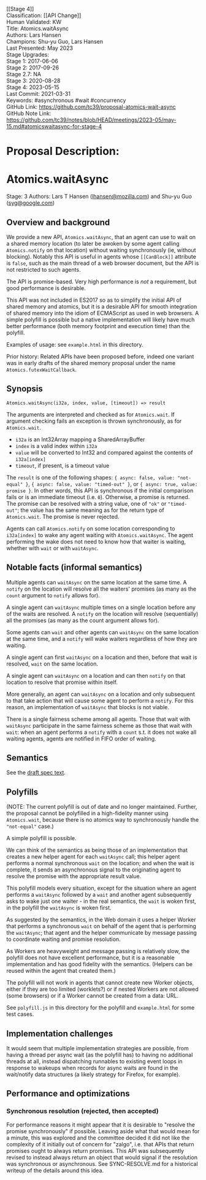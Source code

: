 [[Stage 4]]<br>Classification: [[API Change]]<br>Human Validated: KW<br>Title: Atomics.waitAsync<br>Authors: Lars Hansen<br>Champions: Shu-yu Guo, Lars Hansen<br>Last Presented: May 2023<br>Stage Upgrades:<br>Stage 1: 2017-06-06  
Stage 2: 2017-09-26  
Stage 2.7: NA  
Stage 3: 2020-08-28  
Stage 4: 2023-05-15<br>Last Commit: 2021-03-31<br>Keywords: #asynchronous #wait #concurrency <br>GitHub Link: https://github.com/tc39/proposal-atomics-wait-async <br>GitHub Note Link: https://github.com/tc39/notes/blob/HEAD/meetings/2023-05/may-15.md#atomicswaitasync-for-stage-4
# Proposal Description:
# Atomics.waitAsync

Stage: 3
Authors: Lars T Hansen (lhansen@mozilla.com) and Shu-yu Guo (syg@google.com)

## Overview and background

We provide a new API, `Atomics.waitAsync`, that an agent can use to
wait on a shared memory location (to later be awoken by some agent
calling `Atomics.notify` on that location) without waiting synchronously
(ie, without blocking).  Notably this API is useful in agents whose
`[[CanBlock]]` attribute is `false`, such as the main thread of a web
browser document, but the API is not restricted to such agents.

The API is promise-based.  Very high performance is *not* a
requirement, but good performance is desirable.

This API was not included in ES2017 so as to simplify the initial API
of shared memory and atomics, but it is a desirable API for smooth
integration of shared memory into the idiom of ECMAScript as used in
web browsers.  A simple polyfill is possible but a native
implementation will likely have much better performance (both memory
footprint and execution time) than the polyfill.

Examples of usage: see `example.html` in this directory.

Prior history: Related APIs have been proposed before, indeed one
variant was in early drafts of the shared memory proposal under the
name `Atomics.futexWaitCallback`.

## Synopsis

`Atomics.waitAsync(i32a, index, value, [timeout]) => result`

The arguments are interpreted and checked as for `Atomics.wait`.  If
argument checking fails an exception is thrown synchronously, as for
`Atomics.wait`.

* `i32a` is an Int32Array mapping a SharedArrayBuffer
* `index` is a valid index within `i32a`
* `value` will be converted to Int32 and compared against the contents of `i32a[index]`
* `timeout`, if present, is a timeout value

The `result` is one of the following shapes: `{ async: false, value: "not-equal" }`,
`{ async: false, value: "timed-out" }`, or `{ async: true, value: promise }`.
In other words, this API is synchronous if the initial
comparison fails or is an immediate timeout (i.e. `0`). Otherwise, a promise
is returned. The promise can be resolved with a string value, one of `"ok"` or
`"timed-out"`; the value has the same meaning as for the return type of
`Atomics.wait`.  The promise is never rejected.

Agents can call `Atomics.notify` on some location corresponding to
`i32a[index]` to wake any agent waiting with
`Atomics.waitAsync`.  The agent performing the wake does not
need to know how that waiter is waiting, whether with `wait` or with
`waitAsync`.


## Notable facts (informal semantics)

Multiple agents can `waitAsync` on the same location at the same time.
A `notify` on the location will resolve all the waiters' promises (as
many as the `count` argument to `notify` allows for).

A single agent can `waitAsync` multiple times on a single location
before any of the waits are resolved.  A `notify` on the location will
resolve (sequentially) all the promises (as many as the count argument
allows for).

Some agents can `wait` and other agents can `waitAsync` on the same
location at the same time, and a `notify` will wake waiters regardless
of how they are waiting.

A single agent can first `waitAsync` on a location and then, before
that wait is resolved, `wait` on the same location.

A single agent can `waitAsync` on a location and can then `notify` on
that location to resolve that promise within itself.

More generally, an agent can `waitAsync` on a location and only
subsequent to that take action that will cause some agent to perform a
`notify`.  For this reason, an implementation of `waitAsync` that blocks
is not viable.

There is a single fairness scheme among all agents. Those that wait with
`waitAsync` participate in the same fairness scheme as those that wait with
`wait`: when an agent performs a `notify` with a `count` s.t. it does not wake
all waiting agents, agents are notified in FIFO order of waiting.

## Semantics

See the [draft spec text](https://tc39.github.io/proposal-atomics-wait-async/).

## Polyfills

(NOTE: The current polyfill is out of date and no longer maintained. Further,
the proposal cannot be polyfilled in a high-fidelity manner using
`Atomics.wait`, because there is no atomics way to synchronously handle the
`"not-equal"` case.)

A simple polyfill is possible.

We can think of the semantics as being those of an implementation that
creates a new helper agent for each `waitAsync` call; this helper
agent performs a normal synchronous `wait` on the location; and when
the wait is complete, it sends an asynchronous signal to the
originating agent to resolve the promise with the appropriate result
value.

This polyfill models every situation, except for the
situation where an agent performs a `waitAsync` followed by a `wait`
and another agent subsequently asks to wake just one waiter - in
the real semantics, the `wait` is woken first, in the polyfill the
`waitAsync` is woken first.

As suggested by the semantics, in the Web domain it uses a helper
Worker that performs a synchronous `wait` on behalf of the agent that
is performing the `waitAsync`; that agent and the helper communicate
by message passing to coordinate waiting and promise resolution.

As Workers are heavyweight and message passing is relatively slow, the
polyfill does not have excellent performance, but it is a reasonable
implementation and has good fidelity with the semantics.  (Helpers can
be reused within the agent that created them.)

The polyfill will not work in agents that cannot create new Worker
objects, either if they are too limited (worklets?) or if nested
Workers are not allowed (some browsers) or if a Worker cannot be
created from a data: URL.

See `polyfill.js` in this directory for the polyfill and
`example.html` for some test cases.


## Implementation challenges

It would seem that multiple implementation strategies are possible,
from having a thread per async wait (as the polyfill has) to
having no additional threads at all, instead dispatching runnables to
existing event loops in response to wakeups when records for
async waits are found in the wait/notify data structures (a likely
strategy for Firefox, for example).


## Performance and optimizations

### Synchronous resolution (rejected, then accepted)

For performance reasons it might appear that it is desirable to "resolve the
promise synchronously" if possible.  Leaving aside what that would mean for a
minute, this was explored and the committee decided it did not like the
complexity of it initially out of concern for "zalgo", i.e. that APIs that
return promises ought to always return promises. This API was subsequently
revised to instead always return an object that would signal if the resolution
was synchronous or asynchronous. See SYNC-RESOLVE.md for a historical writeup
of the details around this idea.